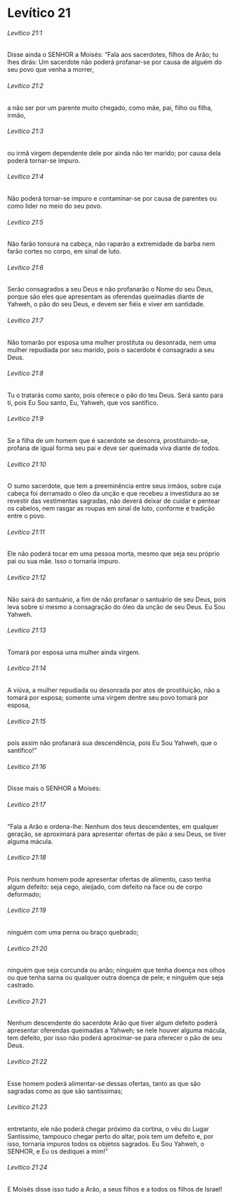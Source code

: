 # Levítico 21

###### Levítico 21:1

Disse ainda o SENHOR a Moisés: “Fala aos sacerdotes, filhos de Arão; tu lhes dirás: Um sacerdote não poderá profanar-se por causa de alguém do seu povo que venha a morrer,

###### Levítico 21:2

a não ser por um parente muito chegado, como mãe, pai, filho ou filha, irmão,

###### Levítico 21:3

ou irmã virgem dependente dele por ainda não ter marido; por causa dela poderá tornar-se impuro.

###### Levítico 21:4

Não poderá tornar-se impuro e contaminar-se por causa de parentes ou como líder no meio do seu povo.

###### Levítico 21:5

Não farão tonsura na cabeça, não raparão a extremidade da barba nem farão cortes no corpo, em sinal de luto.

###### Levítico 21:6

Serão consagrados a seu Deus e não profanarão o Nome do seu Deus, porque são eles que apresentam as oferendas queimadas diante de Yahweh, o pão do seu Deus, e devem ser fiéis e viver em santidade.

###### Levítico 21:7

Não tomarão por esposa uma mulher prostituta ou desonrada, nem uma mulher repudiada por seu marido, pois o sacerdote é consagrado a seu Deus.

###### Levítico 21:8

Tu o tratarás como santo, pois oferece o pão do teu Deus. Será santo para ti, pois Eu Sou santo, Eu, Yahweh, que vos santifico.

###### Levítico 21:9

Se a filha de um homem que é sacerdote se desonra, prostituindo-se, profana de igual forma seu pai e deve ser queimada viva diante de todos.

###### Levítico 21:10

O sumo sacerdote, que tem a preeminência entre seus irmãos, sobre cuja cabeça foi derramado o óleo da unção e que recebeu a investidura ao se revestir das vestimentas sagradas, não deverá deixar de cuidar e pentear os cabelos, nem rasgar as roupas em sinal de luto, conforme é tradição entre o povo.

###### Levítico 21:11

Ele não poderá tocar em uma pessoa morta, mesmo que seja seu próprio pai ou sua mãe. Isso o tornaria impuro.

###### Levítico 21:12

Não sairá do santuário, a fim de não profanar o santuário de seu Deus, pois leva sobre si mesmo a consagração do óleo da unção de seu Deus. Eu Sou Yahweh.

###### Levítico 21:13

Tomará por esposa uma mulher ainda virgem.

###### Levítico 21:14

A viúva, a mulher repudiada ou desonrada por atos de prostituição, não a tomará por esposa; somente uma virgem dentre seu povo tomará por esposa,

###### Levítico 21:15

pois assim não profanará sua descendência, pois Eu Sou Yahweh, que o santifico!”

###### Levítico 21:16

Disse mais o SENHOR a Moisés:

###### Levítico 21:17

“Fala a Arão e ordena-lhe: Nenhum dos teus descendentes, em qualquer geração, se aproximará para apresentar ofertas de pão a seu Deus, se tiver alguma mácula.

###### Levítico 21:18

Pois nenhum homem pode apresentar ofertas de alimento, caso tenha algum defeito: seja cego, aleijado, com defeito na face ou de corpo deformado;

###### Levítico 21:19

ninguém com uma perna ou braço quebrado;

###### Levítico 21:20

ninguém que seja corcunda ou anão; ninguém que tenha doença nos olhos ou que tenha sarna ou qualquer outra doença de pele; e ninguém que seja castrado.

###### Levítico 21:21

Nenhum descendente do sacerdote Arão que tiver algum defeito poderá apresentar oferendas queimadas a Yahweh; se nele houver alguma mácula, tem defeito, por isso não poderá aproximar-se para oferecer o pão de seu Deus.

###### Levítico 21:22

Esse homem poderá alimentar-se dessas ofertas, tanto as que são sagradas como as que são santíssimas;

###### Levítico 21:23

entretanto, ele não poderá chegar próximo da cortina, o véu do Lugar Santíssimo, tampouco chegar perto do altar, pois tem um defeito e, por isso, tornaria impuros todos os objetos sagrados. Eu Sou Yahweh, o SENHOR, e Eu os dediquei a mim!”

###### Levítico 21:24

E Moisés disse isso tudo a Arão, a seus filhos e a todos os filhos de Israel!

